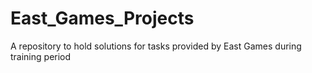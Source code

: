 # East_Games_Projects
A repository to hold solutions for tasks provided by East Games during training period
